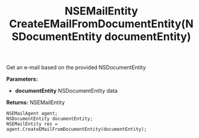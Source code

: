 ﻿---
uid: crmscript_ref_NSEMailAgent_CreateEMailFromDocumentEntity
title: NSEMailEntity CreateEMailFromDocumentEntity(NSDocumentEntity documentEntity)
intellisense: NSEMailAgent.CreateEMailFromDocumentEntity
keywords: NSEMailAgent, CreateEMailFromDocumentEntity
so.topic: reference
---

Get an e-mail based on the provided NSDocumentEntity

**Parameters:**
 - **documentEntity** NSDocumentEntity data

**Returns:** NSEMailEntity

```crmscript
NSEMailAgent agent;
NSDocumentEntity documentEntity;
NSEMailEntity res = agent.CreateEMailFromDocumentEntity(documentEntity);
```

